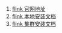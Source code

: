 1. [flink 官网地址](https://flink.apache.org/)
2. [flink 本地安装文档](https://nightlies.apache.org/flink/flink-docs-release-1.14/docs/try-flink/local_installation/)
3. [flink 集群安装文档](https://nightlies.apache.org/flink/flink-docs-release-1.14/docs/deployment/ha/zookeeper_ha/)
